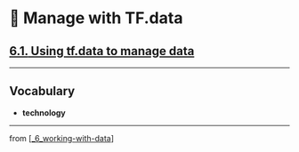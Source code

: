 # 🧮 Manage with TF.data

## [**6.1.** Using tf.data to manage data](https://livebook.manning.com/book/deep-learning-with-javascript/chapter-6/11)

---

## **Vocabulary**

- **technology**

---
from [[_6_working-with-data]]


[//begin]: # "Autogenerated link references for markdown compatibility"
[_6_working-with-data]: ../_6_working-with-data.md "🧮 Working with Data"
[//end]: # "Autogenerated link references"
